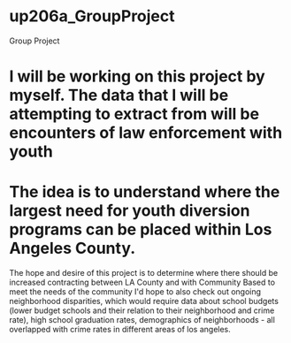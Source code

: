 # up206a_GroupProject
Group Project
# I will be working on this project by myself. The data that I will be attempting to extract from will be encounters of law enforcement with youth
# The idea is to understand where the largest need for youth diversion programs can be placed within Los Angeles County.
The hope and desire of this project is to determine where there should be increased contracting between LA County and with Community Based to meet the needs of the community
I'd hope to also check out ongoing neighborhood disparities, which would require data about school budgets (lower budget schools and their relation to their neighborhood and crime rate), high school graduation rates, demographics of neighborhoods - all overlapped with crime rates in different areas of los angeles.
